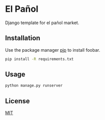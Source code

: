 # El Pañol

Django template for el pañol market.

## Installation

Use the package manager [pip](https://pip.pypa.io/en/stable/) to install foobar.

```bash
pip install -R requirements.txt
```

## Usage

```python
python manage.py runserver
```

## License
[MIT](https://choosealicense.com/licenses/mit/)